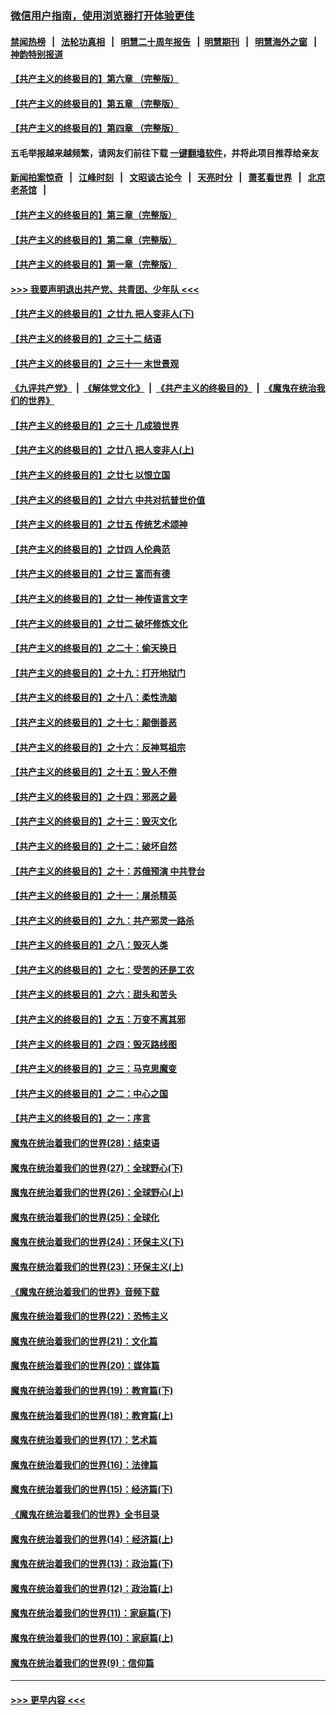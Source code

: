 ### [微信用户指南，使用浏览器打开体验更佳](https://github.com/gfw-breaker/banned-news1/blob/master/indexes/wechat-guide.md?t=0)
#### [禁闻热榜](热点新闻.md?t=0)  &nbsp;&nbsp;|&nbsp;&nbsp; [法轮功真相](https://github.com/gfw-breaker/truth/blob/master/README.md?t=0) &nbsp;&nbsp;|&nbsp;&nbsp; [明慧二十周年报告](https://github.com/gfw-breaker/mh-reports/blob/master/README.md?t=0) &nbsp;&nbsp;|&nbsp;&nbsp;[明慧期刊](https://github.com/gfw-breaker/mh-qikan) &nbsp;&nbsp;|&nbsp;&nbsp; [明慧海外之窗](https://github.com/gfw-breaker/mh-news/blob/master/README.md?t=0) &nbsp;&nbsp;|&nbsp;&nbsp; [神韵特别报道](https://github.com/gfw-breaker/mh-news/blob/master/shenyun.md?t=0)
#### [【共产主义的终极目的】第六章 （完整版）](../pages/nsc422/n11428913.md?t=02031955) 
#### [【共产主义的终极目的】第五章 （完整版）](../pages/nsc422/n11428912.md?t=02031955) 
#### [【共产主义的终极目的】第四章 （完整版）](../pages/nsc422/n11428907.md?t=02031955) 
#### 五毛举报越来越频繁，请网友们前往下载 [一键翻墙软件](https://github.com/gfw-breaker/ssr-accounts)，并将此项目推荐给亲友
#### [新闻拍案惊奇](https://github.com/gfw-breaker/banned-news1/blob/master/pages/link4.md) &nbsp;&nbsp;|&nbsp;&nbsp; [江峰时刻](https://github.com/gfw-breaker/banned-news1/blob/master/pages/link4.md) &nbsp;&nbsp;|&nbsp;&nbsp; [文昭谈古论今](https://github.com/gfw-breaker/banned-news1/blob/master/pages/link4.md) &nbsp;&nbsp;|&nbsp;&nbsp; [天亮时分](https://github.com/gfw-breaker/banned-news1/blob/master/pages/link4.md) &nbsp;&nbsp;|&nbsp;&nbsp; [萧茗看世界](https://github.com/gfw-breaker/banned-news1/blob/master/pages/link4.md) &nbsp;&nbsp;|&nbsp;&nbsp; [北京老茶馆](https://github.com/gfw-breaker/banned-news1/blob/master/pages/link4.md) &nbsp;&nbsp;|&nbsp;&nbsp; 
#### [【共产主义的终极目的】第三章（完整版）](../pages/nsc422/n11428848.md?t=02031955) 
#### [【共产主义的终极目的】第二章（完整版）](../pages/nsc422/n11428831.md?t=02031955) 
#### [【共产主义的终极目的】第一章（完整版）](../pages/nsc422/n11417651.md?t=02031955) 
#### [>>> 我要声明退出共产党、共青团、少年队 <<<](https://github.com/begood0513/goodnews/blob/master/quit/letter.md) 
#### [【共产主义的终极目的】之廿九 把人变非人(下)](../pages/nsc422/n11344140.md?t=02031955) 
#### [【共产主义的终极目的】之三十二 结语](../pages/nsc422/n11360535.md?t=02031955) 
#### [【共产主义的终极目的】之三十一 末世景观](../pages/nsc422/n11351129.md?t=02031955) 
#### [《九评共产党》](https://github.com/begood0513/9ping.md/blob/master/README.md) &nbsp;|&nbsp; [《解体党文化》](../../../../jtdwh.md/blob/master/README.md)  &nbsp;|&nbsp; [《共产主义的终极目的》](../../../../gczydzjmd.md/blob/master/README.md) &nbsp;|&nbsp; [《魔鬼在统治我们的世界》](../../../../mgztzwmdsj.md/blob/master/README.md) 
#### [【共产主义的终极目的】之三十 几成狼世界](../pages/nsc422/n11348280.md?t=02031955) 
#### [【共产主义的终极目的】之廿八 把人变非人(上)](../pages/nsc422/n11340492.md?t=02031955) 
#### [【共产主义的终极目的】之廿七 以恨立国](../pages/nsc422/n11336944.md?t=02031955) 
#### [【共产主义的终极目的】之廿六 中共对抗普世价值](../pages/nsc422/n11324785.md?t=02031955) 
#### [【共产主义的终极目的】之廿五 传统艺术颂神](../pages/nsc422/n11296396.md?t=02031955) 
#### [【共产主义的终极目的】之廿四 人伦典范](../pages/nsc422/n11296397.md?t=02031955) 
#### [【共产主义的终极目的】之廿三 富而有德](../pages/nsc422/n11283598.md?t=02031955) 
#### [【共产主义的终极目的】之廿一 神传语言文字](../pages/nsc422/n11263265.md?t=02031955) 
#### [【共产主义的终极目的】之廿二 破坏修炼文化](../pages/nsc422/n11245728.md?t=02031955) 
#### [【共产主义的终极目的】之二十：偷天换日](../pages/nsc422/n11238846.md?t=02031955) 
#### [【共产主义的终极目的】之十九：打开地狱门](../pages/nsc422/n11206376.md?t=02031955) 
#### [【共产主义的终极目的】之十八：柔性洗脑](../pages/nsc422/n11199994.md?t=02031955) 
#### [【共产主义的终极目的】之十七：颠倒善恶](../pages/nsc422/n11179782.md?t=02031955) 
#### [【共产主义的终极目的】之十六：反神骂祖宗](../pages/nsc422/n11166798.md?t=02031955) 
#### [【共产主义的终极目的】之十五：毁人不倦](../pages/nsc422/n11166792.md?t=02031955) 
#### [【共产主义的终极目的】之十四：邪恶之最](../pages/nsc422/n11150249.md?t=02031955) 
#### [【共产主义的终极目的】之十三：毁灭文化](../pages/nsc422/n11135227.md?t=02031955) 
#### [【共产主义的终极目的】之十二：破坏自然](../pages/nsc422/n11135214.md?t=02031955) 
#### [【共产主义的终极目的】之十：苏俄预演 中共登台](../pages/nsc422/n11118424.md?t=02031955) 
#### [【共产主义的终极目的】之十一：屠杀精英](../pages/nsc422/n11118442.md?t=02031955) 
#### [【共产主义的终极目的】之九：共产邪灵一路杀](../pages/nsc422/n11114139.md?t=02031955) 
#### [【共产主义的终极目的】之八：毁灭人类](../pages/nsc422/n11108503.md?t=02031955) 
#### [【共产主义的终极目的】之七：受苦的还是工农](../pages/nsc422/n11101809.md?t=02031955) 
#### [【共产主义的终极目的】之六：甜头和苦头](../pages/nsc422/n11096971.md?t=02031955) 
#### [【共产主义的终极目的】之五：万变不离其邪](../pages/nsc422/n11091285.md?t=02031955) 
#### [【共产主义的终极目的】之四：毁灭路线图](../pages/nsc422/n11086284.md?t=02031955) 
#### [【共产主义的终极目的】之三：马克思魔变](../pages/nsc422/n11061941.md?t=02031955) 
#### [【共产主义的终极目的】之二：中心之国](../pages/nsc422/n11047728.md?t=02031955) 
#### [【共产主义的终极目的】之一：序言](../pages/nsc422/n11086077.md?t=02031955) 
#### [魔鬼在统治着我们的世界(28)：结束语](../pages/nsc422/n10936246.md?t=02031955) 
#### [魔鬼在统治着我们的世界(27)：全球野心(下)](../pages/nsc422/n10928319.md?t=02031955) 
#### [魔鬼在统治着我们的世界(26)：全球野心(上)](../pages/nsc422/n10900318.md?t=02031955) 
#### [魔鬼在统治着我们的世界(25)：全球化](../pages/nsc422/n10788205.md?t=02031955) 
#### [魔鬼在统治着我们的世界(24)：环保主义(下)](../pages/nsc422/n10695307.md?t=02031955) 
#### [魔鬼在统治着我们的世界(23)：环保主义(上)](../pages/nsc422/n10688613.md?t=02031955) 
#### [《魔鬼在统治着我们的世界》音频下载](../pages/nsc422/n10635553.md?t=02031955) 
#### [魔鬼在统治着我们的世界(22)：恐怖主义](../pages/nsc422/n10614727.md?t=02031955) 
#### [魔鬼在统治着我们的世界(21)：文化篇](../pages/nsc422/n10597706.md?t=02031955) 
#### [魔鬼在统治着我们的世界(20)：媒体篇](../pages/nsc422/n10586579.md?t=02031955) 
#### [魔鬼在统治着我们的世界(19)：教育篇(下)](../pages/nsc422/n10564808.md?t=02031955) 
#### [魔鬼在统治着我们的世界(18)：教育篇(上)](../pages/nsc422/n10526970.md?t=02031955) 
#### [魔鬼在统治着我们的世界(17)：艺术篇](../pages/nsc422/n10499093.md?t=02031955) 
#### [魔鬼在统治着我们的世界(16)：法律篇](../pages/nsc422/n10485969.md?t=02031955) 
#### [魔鬼在统治着我们的世界(15)：经济篇(下)](../pages/nsc422/n10469975.md?t=02031955) 
#### [《魔鬼在统治着我们的世界》全书目录](../pages/nsc422/n10464261.md?t=02031955) 
#### [魔鬼在统治着我们的世界(14)：经济篇(上)](../pages/nsc422/n10457370.md?t=02031955) 
#### [魔鬼在统治着我们的世界(13)：政治篇(下)](../pages/nsc422/n10448270.md?t=02031955) 
#### [魔鬼在统治着我们的世界(12)：政治篇(上)](../pages/nsc422/n10444576.md?t=02031955) 
#### [魔鬼在统治着我们的世界(11)：家庭篇(下)](../pages/nsc422/n10440961.md?t=02031955) 
#### [魔鬼在统治着我们的世界(10)：家庭篇(上)](../pages/nsc422/n10435448.md?t=02031955) 
#### [魔鬼在统治着我们的世界(9)：信仰篇](../pages/nsc422/n10432159.md?t=02031955) 

----
#### [ >>> 更早内容 <<< ](../indexes/nsc422-earlier.md)
